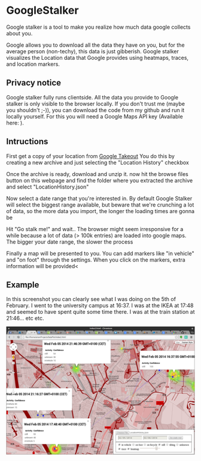 GoogleStalker
=============


Google stalker is a tool to make you realize how much data google collects about you.

Google allows you to download all the data they have on you, but for the average person (non-techy), this data is just gibberish. Google stalker visualizes the Location data that Google provides using heatmaps, traces, and location markers.


## Privacy notice
Google stalker fully runs clientside. All the data you provide to Google stalker is only visible to the browser locally. If you don't trust me (maybe you shouldn't ;-)), you can download the code from my github and run it locally yourself. For this you will need a Google Maps API key (Available here: ).

## Intructions

First get a copy of your location from <a href="https://www.google.com/settings/takeout/custom">Google Takeout</a> You do this by creating a new archive and just selecting the "Location History" checkbox

Once the archive is ready, download and unzip it. now hit the browse files button on this webpage and find the folder where you extracted the archive and select "LocationHistory.json"

Now select a date range that you're interested in. By default Google Stalker will select the biggest range available, but beware that we're crunching a lot of data, so the more data you import, the longer the loading times are gonna be

Hit "Go stalk me!" and wait.. The browser might seem irresponsive for a while because a lot of data (> 100k entries) are loaded into google maps. The bigger your date range, the slower the process

Finally a map will be presented to you. You can add markers like "in vehicle" and "on foot" through the settings. When you click on the markers, extra information will be provided<

## Example

In this screenshot you can clearly see what I was doing on the 5th of February. I went to the university campus at 16:37. I was at the IKEA at 17:48 and seemed to have spent quite some time there. I was at the train station at 21:46... etc etc.

![Image](Screenshot.png)
